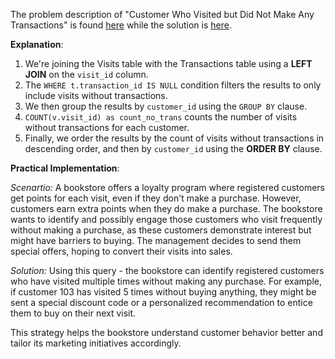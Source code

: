 The problem description of "Customer Who Visited but Did Not Make Any Transactions" is found [here](https://leetcode.com/problems/customer-who-visited-but-did-not-make-any-transactions/description/?envType=study-plan-v2&envId=top-sql-50) while the solution is [here](https://github.com/aurimas13/Solutions-To-Problems/blob/main/LeetCode/SQL%20Solutions/Customer%20Who%20Visited%20but%20Did%20Not%20Make%20Any%20Transactions/customer.sql).

**Explanation**:

1. We're joining the Visits table with the Transactions table using a **LEFT JOIN** on the `visit_id` column.
2. The `WHERE t.transaction_id IS NULL` condition filters the results to only include visits without transactions.
3. We then group the results by `customer_id` using the `GROUP BY` clause.
4. `COUNT(v.visit_id) as count_no_trans` counts the number of visits without transactions for each customer.
5. Finally, we order the results by the count of visits without transactions in descending order, and then by `customer_id` using the **ORDER BY** clause.

**Practical Implementation**:

*Scenartio:* A bookstore offers a loyalty program where registered customers get points for each visit, even if they don't make a purchase. However, customers earn extra points when they do make a purchase. The bookstore wants to identify and possibly engage those customers who visit frequently without making a purchase, as these customers demonstrate interest but might have barriers to buying. The management decides to send them special offers, hoping to convert their visits into sales.

*Solution:* Using this query - the bookstore can identify registered customers who have visited multiple times without making any purchase. For example, if customer 103 has visited 5 times without buying anything, they might be sent a special discount code or a personalized recommendation to entice them to buy on their next visit.

This strategy helps the bookstore understand customer behavior better and tailor its marketing initiatives accordingly.
